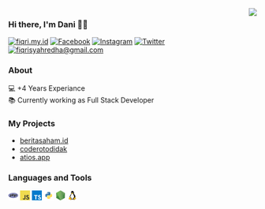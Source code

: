 <img align="right" src="https://github-readme-stats.vercel.app/api/top-langs/?username=daniwebdev&layout=compact">

### Hi there, I'm Dani :man_technologist:

[![fiqri.my.id](https://img.shields.io/static/v1?label=dani.work&message=%20&color=yellow&logo=&style=flat-square&logoColor=white)](https://dani.work/)
[![Facebook](https://img.shields.io/static/v1?label=Facebook&message=%20&color=blue&logo=Facebook&style=flat-square&logoColor=white)](https://www.facebook.com/we.are.emo/)
[![Instagram](https://img.shields.io/static/v1?label=Instagram&message=%20&color=orange&logo=Instagram&style=flat-square&logoColor=white)](https://www.instagram.com/mydan3/)
[![Twitter](https://img.shields.io/static/v1?label=Twitter&message=%20&color=1da1f2&logo=Twitter&style=flat-square&logoColor=white)](https://www.twitter.com/daniwebdev/)
[![fiqrisyahredha@gmail.com](https://img.shields.io/static/v1?label=dani.webdev@gmail.com&message=%20&color=red&logo=gmail&style=flat-square&logoColor=white)](mailto:dani.webdev@gmail.com)

### About
  
💻 +4 Years Experiance    
📚 Currently working as Full Stack Developer  


### My Projects
- [beritasaham.id](https://beritasaham.id)
- [coderotodidak](https://instagram.com/coderotodidak)
- [atios.app](https://atios.app)

### Languages and Tools

<code><img height="20" src="https://raw.githubusercontent.com/github/explore/ccc16358ac4530c6a69b1b80c7223cd2744dea83/topics/php/php.png"></code>
<code><img height="20" src="https://raw.githubusercontent.com/github/explore/80688e429a7d4ef2fca1e82350fe8e3517d3494d/topics/javascript/javascript.png"></code>
<code><img height="20" src="https://raw.githubusercontent.com/github/explore/80688e429a7d4ef2fca1e82350fe8e3517d3494d/topics/typescript/typescript.png"></code>
<code><img height="20" src="https://raw.githubusercontent.com/github/explore/80688e429a7d4ef2fca1e82350fe8e3517d3494d/topics/python/python.png"></code>
<code><img height="20" src="https://raw.githubusercontent.com/github/explore/80688e429a7d4ef2fca1e82350fe8e3517d3494d/topics/nodejs/nodejs.png"></code>
<code><img height="20" src="https://raw.githubusercontent.com/github/explore/80688e429a7d4ef2fca1e82350fe8e3517d3494d/topics/linux/linux.png"></code>
